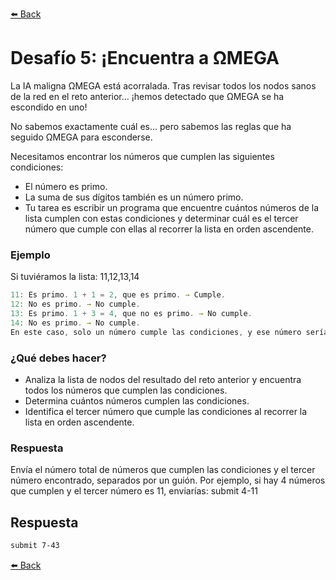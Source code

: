 
[⬅️ Back](https://github.com/alecanl/codember)

# Desafío 5: ¡Encuentra a ΩMEGA

La IA maligna ΩMEGA está acorralada. Tras revisar todos los nodos sanos de la red en el reto anterior... ¡hemos detectado que ΩMEGA se ha escondido en uno!

No sabemos exactamente cuál es... pero sabemos las reglas que ha seguido ΩMEGA para esconderse.

Necesitamos encontrar los números que cumplen las siguientes condiciones:

- El número es primo.
- La suma de sus dígitos también es un número primo.
- Tu tarea es escribir un programa que encuentre cuántos números de la lista cumplen con estas condiciones y determinar cuál es el tercer número que cumple con ellas al recorrer la lista en orden ascendente.

### Ejemplo

Si tuviéramos la lista: 11,12,13,14

```js
11: Es primo. 1 + 1 = 2, que es primo. → Cumple.
12: No es primo. → No cumple.
13: Es primo. 1 + 3 = 4, que no es primo. → No cumple.
14: No es primo. → No cumple.
En este caso, solo un número cumple las condiciones, y ese número sería el primero (11).
```

### ¿Qué debes hacer?

- Analiza la lista de nodos del resultado del reto anterior y encuentra todos los números que cumplen las condiciones.
- Determina cuántos números cumplen las condiciones.
- Identifica el tercer número que cumple las condiciones al recorrer la lista en orden ascendente.

### Respuesta

Envía el número total de números que cumplen las condiciones y el tercer número encontrado, separados por un guión. Por ejemplo, si hay 4 números que cumplen y el tercer número es 11, enviarías: submit 4-11

## Respuesta

```bash
submit 7-43
```

[⬅️ Back](https://github.com/alecanl/codember)
